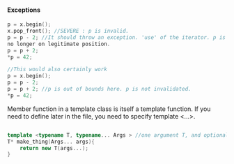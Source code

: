 #### Exceptions

```C++
p = x.begin();
x.pop_front(); //SEVERE : p is invalid. 
p = p - 2; //It should throw an exception. 'use' of the iterator. p is
no longer on legitimate position.
p = p + 2;
*p = 42;
```

```C++
//This would also certainly work
p = x.begin();
p = p - 2;
p = p + 2; //p is out of bounds here. p is not invalidated.
*p = 42;
```

Member function in a template class is itself a template function. If
you need to define later in the file, you need to specify template
<...>.

```C++

template <typename T, typename... Args > //one argument T, and optional template arguments.
T* make_thing(Args... args){
    return new T(args...);
}

```

